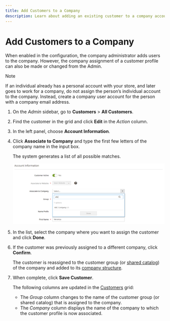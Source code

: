 ```yaml
---
title: Add Customers to a Company
description: Learn about adding an existing customer to a company account.
---
```

# Add Customers to a Company

When enabled in the configuration, the company administrator adds users to the company. However, the company assignment of a customer profile can also be made or changed from the Admin.

>[!NOTE]
>
>If an individual already has a personal account with your store, and later goes to work for a company, do not assign the person’s individual account to the company. Instead, create a company user account for the person with a company email address.

1. On the _Admin_ sidebar, go to **Customers** > **All Customers**.

1. Find the customer in the grid and click **Edit** in the _Action_ column.

1. In the left panel, choose **Account Information**.

1. Click **Associate to Company** and type the first few letters of the company name in the input box.

   The system generates a list of all possible matches.

   ![Associate to Company](./assets/company-assign-customer-account.png)<!--- zoom --->

1. In the list, select the company where you want to assign the customer and click **Done**.

1. If the customer was previously assigned to a different company, click **Confirm**.

   The customer is reassigned to the customer group (or [shared catalog](catalog-shared.md)) of the company and added to its [company structure](account-company-structure.md).

1. When complete, click **Save Customer**.

   The following columns are updated in the [Customers](https://docs.magento.com/user-guide/customers/customers-all.html) grid:

   - The _Group_ column changes to the name of the customer group (or shared catalog) that is assigned to the company.
   - The _Company_ column displays the name of the company to which the customer profile is now associated.
